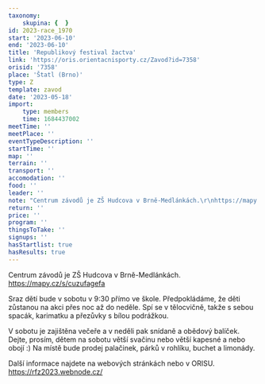 ```yaml
---
taxonomy:
    skupina: {  }
id: 2023-race_1970
start: '2023-06-10'
end: '2023-06-10'
title: 'Republikový festival žactva'
link: 'https://oris.orientacnisporty.cz/Zavod?id=7358'
orisid: '7358'
place: 'Štatl (Brno)'
type: Z
template: zavod
date: '2023-05-18'
import:
    type: members
    time: 1684437002
meetTime: ''
meetPlace: ''
eventTypeDescription: ''
startTime: ''
map: ''
terrain: ''
transport: ''
accomodation: ''
food: ''
leader: ''
note: "Centrum závodů je ZŠ Hudcova v Brně-Medlánkách.\r\nhttps://mapy.cz/s/cuzufagefa\r\n\r\nSraz dětí bude v sobotu v 9:30 přímo ve škole. Předpokládáme, že děti zůstanou na akci přes noc až do neděle.\r\nSpí se v tělocvičně, takže s sebou spacák, karimatku a přezůvky s bílou podrážkou.\r\n\r\nV sobotu je zajištěna večeře a v neděli pak snídaně a obědový balíček.\r\nDejte, prosím, dětem na sobotu větší svačinu nebo větší kapesné a nebo obojí :)\r\nNa místě bude prodej palačinek, párků v rohlíku, buchet a limonády.\r\n\r\nDalší informace najdete na webových stránkách nebo v ORISU.\r\nhttps://rfz2023.webnode.cz/"
return: ''
price: ''
program: ''
thingsToTake: ''
signups: ''
hasStartlist: true
hasResults: true
---
```


Centrum závodů je ZŠ Hudcova v Brně-Medlánkách.
https://mapy.cz/s/cuzufagefa

Sraz dětí bude v sobotu v 9:30 přímo ve škole. Předpokládáme, že děti zůstanou na akci přes noc až do neděle.
Spí se v tělocvičně, takže s sebou spacák, karimatku a přezůvky s bílou podrážkou.

V sobotu je zajištěna večeře a v neděli pak snídaně a obědový balíček.
Dejte, prosím, dětem na sobotu větší svačinu nebo větší kapesné a nebo obojí :)
Na místě bude prodej palačinek, párků v rohlíku, buchet a limonády.

Další informace najdete na webových stránkách nebo v ORISU.
https://rfz2023.webnode.cz/

